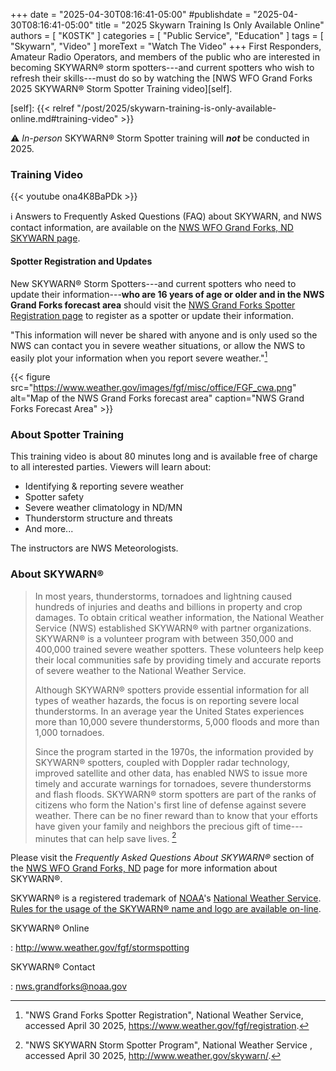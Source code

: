 +++
date = "2025-04-30T08:16:41-05:00"
#publishdate = "2025-04-30T08:16:41-05:00"
title = "2025 Skywarn Training Is Only Available Online"
authors = [ "K0STK" ]
categories = [ "Public Service", "Education" ]
tags = [ "Skywarn", "Video" ]
moreText = "Watch The Video"
+++
First Responders, Amateur Radio Operators, and members of the public who
are interested in becoming SKYWARN&reg; storm spotters---and current
spotters who wish to refresh their skills---must do so by watching the 
[NWS WFO Grand Forks 2025 SKYWARN&reg; Storm Spotter Training video][self].

[self]: {{< relref "/post/2025/skywarn-training-is-only-available-online.md#training-video" >}}

:warning: *In-person* SKYWARN&reg; Storm Spotter training will ***not*** be conducted in 2025.
<!--more-->

### Training Video
{{< youtube ona4K8BaPDk >}}
<p class="clear"></p>

:information_source: Answers to Frequently Asked Questions (FAQ) about
SKYWARN, and NWS contact information, are available on the [NWS WFO
Grand Forks, ND SKYWARN page](http://www.weather.gov/fgf/stormspotting).

#### Spotter Registration and Updates

New SKYWARN&reg; Storm Spotters---and current spotters who need to
update their information---**who are 16 years of age or older and in
the NWS Grand Forks forecast area** should visit the [NWS Grand Forks
Spotter Registration page][regpage] to register as a spotter or update
their information.

[regpage]: https://www.weather.gov/fgf/registration

"This information will never be shared with anyone and is only used so
the NWS can contact you in severe weather situations, or allow the NWS
to easily plot your information when you report severe weather."[^2]

[^2]: "NWS Grand Forks Spotter Registration", National Weather Service, accessed April 30 2025, https://www.weather.gov/fgf/registration.

{{< figure src="https://www.weather.gov/images/fgf/misc/office/FGF_cwa.png" alt="Map of the NWS Grand Forks forecast area" caption="NWS Grand Forks Forecast Area" >}}

### About Spotter Training

This training video is about 80 minutes long and is available free of
charge to all interested parties. Viewers will learn about:

* Identifying & reporting severe weather
* Spotter safety
* Severe weather climatology in ND/MN
* Thunderstorm structure and threats
* And more...

The instructors are NWS Meteorologists.

### About SKYWARN&reg;

>In most years, thunderstorms, tornadoes and lightning caused hundreds
>of injuries and deaths and billions in property and crop damages. To
>obtain critical weather information, the National Weather Service (NWS)
>established SKYWARN&reg; with partner organizations. SKYWARN&reg; is
>a volunteer program with between 350,000 and 400,000 trained severe
>weather spotters. These volunteers help keep their local communities
>safe by providing timely and accurate reports of severe weather to the
>National Weather Service.
>
>Although SKYWARN&reg; spotters provide essential information for all
>types of weather hazards, the focus is on reporting severe local
>thunderstorms. In an average year the United States experiences more
>than 10,000 severe thunderstorms, 5,000 floods and more than 1,000
>tornadoes.
>
>Since the program started in the 1970s, the information provided by
>SKYWARN&reg; spotters, coupled with Doppler radar technology, improved
>satellite and other data, has enabled NWS to issue more timely and
>accurate warnings for tornadoes, severe thunderstorms and flash floods.
>SKYWARN&reg; storm spotters are part of the ranks of citizens who form
>the Nation's first line of defense against severe weather. There can be
>no finer reward than to know that your efforts have given your family
>and neighbors the precious gift of time---minutes that can help save
>lives. [^1]

Please visit the *Frequently Asked Questions About SKYWARN&reg;* section of
the [NWS WFO Grand Forks, ND](http://www.weather.gov/fgf/stormspotting) 
page for more information about SKYWARN&reg;.

SKYWARN&reg; is a registered trademark of [NOAA](http://www.noaa.gov/)'s
[National Weather Service](http://www.weather.gov/).
[Rules for the usage of the SKYWARN&reg; name and logo are
available on-line](http://www.weather.gov/skywarn/resources/SKYWARN_branding_guidelines_v5.0_Oct08.pdf).

SKYWARN&reg; Online

: http://www.weather.gov/fgf/stormspotting

SKYWARN&reg; Contact

: nws.grandforks@noaa.gov


[^1]: "NWS SKYWARN Storm Spotter Program", National Weather Service , accessed April 30 2025, http://www.weather.gov/skywarn/.

